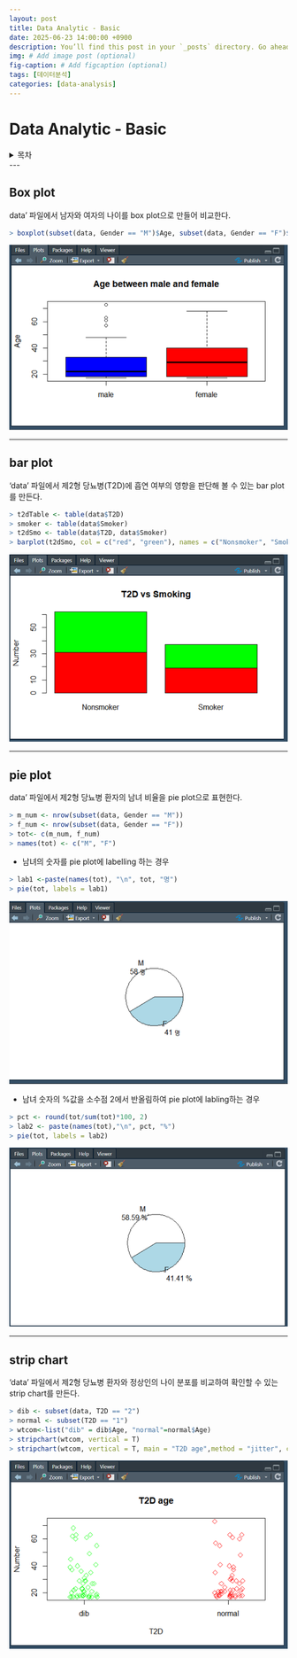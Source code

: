 ```yaml
---
layout: post
title: Data Analytic - Basic
date: 2025-06-23 14:00:00 +0900
description: You’ll find this post in your `_posts` directory. Go ahead and edit it and re-build the site to see your changes. # Add post description (optional)
img: # Add image post (optional)
fig-caption: # Add figcaption (optional)
tags: [데이터분석]
categories: [data-analysis]
---
```

# Data Analytic - Basic

<details>
<summary> 목차</summary>
- box plot<br>
- bar plot<br>
- pie plot<br>
- strip chart
</details>
---

## Box plot

data’ 파일에서 남자와 여자의 나이를 box plot으로 만들어 비교한다.

```r
> boxplot(subset(data, Gender == "M")$Age, subset(data, Gender == "F")$Age, col = c("blue", "red"), names=c("male", "female"), main = "Age between male and female", ylab="Age")
```

![Untitled](/assets/img/posts/bio-informatics/data-analytic-basic/Untitled.png)

---

## bar plot

‘data’ 파일에서 제2형 당뇨병(T2D)에 흡연 여부의 영향을 판단해 볼 수 있는 bar plot를 만든다.

```r
> t2dTable <- table(data$T2D)
> smoker <- table(data$Smoker)
> t2dSmo <- table(data$T2D, data$Smoker)
> barplot(t2dSmo, col = c("red", "green"), names = c("Nonsmoker", "Smoker"), main ="T2D vs Smoking", ylab = "Number")
```

![Untitled](/assets/img/posts/bio-informatics/data-analytic-basic/Untitled%201.png)

---

## pie plot

data’ 파일에서 제2형 당뇨병 환자의 남녀 비율을 pie plot으로 표현한다.

```r
> m_num <- nrow(subset(data, Gender == "M"))
> f_num <- nrow(subset(data, Gender == "F"))
> tot<- c(m_num, f_num)
> names(tot) <- c("M", "F")
```

- 남녀의 숫자를 pie plot에 labelling 하는 경우

```r
> lab1 <-paste(names(tot), "\n", tot, "명")
> pie(tot, labels = lab1)
```

![Untitled](/assets/img/posts/bio-informatics/data-analytic-basic/Untitled%202.png)

- 남녀 숫자의 %값을 소수점 2에서 반올림하여 pie plot에 labling하는 경우

```r
> pct <- round(tot/sum(tot)*100, 2)
> lab2 <- paste(names(tot),"\n", pct, "%")
> pie(tot, labels = lab2)
```

![Untitled](/assets/img/posts/bio-informatics/data-analytic-basic/Untitled%203.png)

---

## strip chart

‘data’ 파일에서 제2형 당뇨병 환자와 정상인의 나이 분포를 비교하여 확인할 수 있는
strip chart를 만든다.

```r
> dib <- subset(data, T2D == "2")
> normal <- subset(T2D == "1")
> wtcom<-list("dib" = dib$Age, "normal"=normal$Age)
> stripchart(wtcom, vertical = T)
> stripchart(wtcom, vertical = T, main = "T2D age",method = "jitter", col = c("green", "red"), xlab ="T2D", ylab = "Number", pch = 5)
```

![Untitled](/assets/img/posts/bio-informatics/data-analytic-basic/Untitled%204.png)